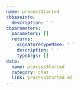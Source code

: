 ```yaml
---
name: processStarted
cbbaseinfo:
  description: ' '
cbparameters:
  parameters: []
  returns:
    signatureTypeName: ' '
    description: ' '
    typeArgs: []
data:
  name: processStarted
  category: chat
  link: processStarted.md
---
```

<CBBaseInfo/> 
 <CBParameters/>